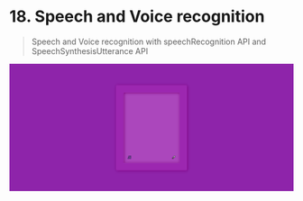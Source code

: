 # 18. Speech and Voice recognition
> Speech and Voice recognition with speechRecognition API and SpeechSynthesisUtterance API

![Speech](./img/speech.png)